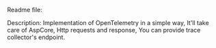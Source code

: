Readme file:

Description:
Implementation of OpenTelemetry in a simple way,
It'll take care of AspCore, Http requests and  response, You can provide trace collector's endpoint.